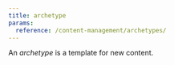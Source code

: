 ```yaml
---
title: archetype
params:
  reference: /content-management/archetypes/
---
```


An _archetype_ is a template for new content.
